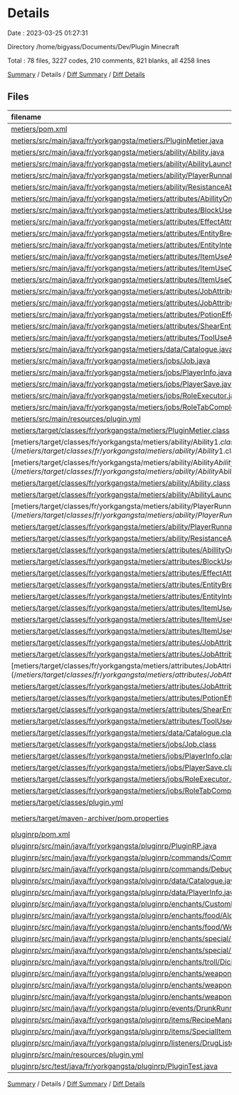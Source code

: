 # Details

Date : 2023-03-25 01:27:31

Directory /home/bigyass/Documents/Dev/Plugin Minecraft

Total : 78 files,  3227 codes, 210 comments, 821 blanks, all 4258 lines

[Summary](results.md) / Details / [Diff Summary](diff.md) / [Diff Details](diff-details.md)

## Files
| filename | language | code | comment | blank | total |
| :--- | :--- | ---: | ---: | ---: | ---: |
| [metiers/pom.xml](/metiers/pom.xml) | XML | 75 | 2 | 8 | 85 |
| [metiers/src/main/java/fr/yorkgangsta/metiers/PluginMetier.java](/metiers/src/main/java/fr/yorkgangsta/metiers/PluginMetier.java) | Java | 35 | 3 | 14 | 52 |
| [metiers/src/main/java/fr/yorkgangsta/metiers/ability/Ability.java](/metiers/src/main/java/fr/yorkgangsta/metiers/ability/Ability.java) | Java | 36 | 0 | 11 | 47 |
| [metiers/src/main/java/fr/yorkgangsta/metiers/ability/AbilityLaunchType.java](/metiers/src/main/java/fr/yorkgangsta/metiers/ability/AbilityLaunchType.java) | Java | 4 | 0 | 2 | 6 |
| [metiers/src/main/java/fr/yorkgangsta/metiers/ability/PlayerRunnable.java](/metiers/src/main/java/fr/yorkgangsta/metiers/ability/PlayerRunnable.java) | Java | 29 | 0 | 11 | 40 |
| [metiers/src/main/java/fr/yorkgangsta/metiers/ability/ResistanceAbilityRunnable.java](/metiers/src/main/java/fr/yorkgangsta/metiers/ability/ResistanceAbilityRunnable.java) | Java | 14 | 0 | 7 | 21 |
| [metiers/src/main/java/fr/yorkgangsta/metiers/attributes/AbillityOnSneakAttribute.java](/metiers/src/main/java/fr/yorkgangsta/metiers/attributes/AbillityOnSneakAttribute.java) | Java | 10 | 0 | 7 | 17 |
| [metiers/src/main/java/fr/yorkgangsta/metiers/attributes/BlockUseAttribute.java](/metiers/src/main/java/fr/yorkgangsta/metiers/attributes/BlockUseAttribute.java) | Java | 14 | 0 | 6 | 20 |
| [metiers/src/main/java/fr/yorkgangsta/metiers/attributes/EffectAttribute.java](/metiers/src/main/java/fr/yorkgangsta/metiers/attributes/EffectAttribute.java) | Java | 10 | 0 | 6 | 16 |
| [metiers/src/main/java/fr/yorkgangsta/metiers/attributes/EntityBreedAttribute.java](/metiers/src/main/java/fr/yorkgangsta/metiers/attributes/EntityBreedAttribute.java) | Java | 15 | 0 | 8 | 23 |
| [metiers/src/main/java/fr/yorkgangsta/metiers/attributes/EntityInteractAttribute.java](/metiers/src/main/java/fr/yorkgangsta/metiers/attributes/EntityInteractAttribute.java) | Java | 15 | 0 | 9 | 24 |
| [metiers/src/main/java/fr/yorkgangsta/metiers/attributes/ItemUseAttribute.java](/metiers/src/main/java/fr/yorkgangsta/metiers/attributes/ItemUseAttribute.java) | Java | 14 | 0 | 7 | 21 |
| [metiers/src/main/java/fr/yorkgangsta/metiers/attributes/ItemUseOnBlockAttribute.java](/metiers/src/main/java/fr/yorkgangsta/metiers/attributes/ItemUseOnBlockAttribute.java) | Java | 17 | 0 | 7 | 24 |
| [metiers/src/main/java/fr/yorkgangsta/metiers/attributes/ItemUseOnEntityAttribute.java](/metiers/src/main/java/fr/yorkgangsta/metiers/attributes/ItemUseOnEntityAttribute.java) | Java | 14 | 0 | 6 | 20 |
| [metiers/src/main/java/fr/yorkgangsta/metiers/attributes/JobAttribute.java](/metiers/src/main/java/fr/yorkgangsta/metiers/attributes/JobAttribute.java) | Java | 20 | 0 | 8 | 28 |
| [metiers/src/main/java/fr/yorkgangsta/metiers/attributes/JobAttributeListener.java](/metiers/src/main/java/fr/yorkgangsta/metiers/attributes/JobAttributeListener.java) | Java | 204 | 0 | 43 | 247 |
| [metiers/src/main/java/fr/yorkgangsta/metiers/attributes/PotionEffectRunnable.java](/metiers/src/main/java/fr/yorkgangsta/metiers/attributes/PotionEffectRunnable.java) | Java | 17 | 0 | 7 | 24 |
| [metiers/src/main/java/fr/yorkgangsta/metiers/attributes/ShearEntityAttribute.java](/metiers/src/main/java/fr/yorkgangsta/metiers/attributes/ShearEntityAttribute.java) | Java | 14 | 0 | 6 | 20 |
| [metiers/src/main/java/fr/yorkgangsta/metiers/attributes/ToolUseAttribute.java](/metiers/src/main/java/fr/yorkgangsta/metiers/attributes/ToolUseAttribute.java) | Java | 14 | 0 | 7 | 21 |
| [metiers/src/main/java/fr/yorkgangsta/metiers/data/Catalogue.java](/metiers/src/main/java/fr/yorkgangsta/metiers/data/Catalogue.java) | Java | 26 | 0 | 9 | 35 |
| [metiers/src/main/java/fr/yorkgangsta/metiers/jobs/Job.java](/metiers/src/main/java/fr/yorkgangsta/metiers/jobs/Job.java) | Java | 175 | 0 | 52 | 227 |
| [metiers/src/main/java/fr/yorkgangsta/metiers/jobs/PlayerInfo.java](/metiers/src/main/java/fr/yorkgangsta/metiers/jobs/PlayerInfo.java) | Java | 139 | 0 | 41 | 180 |
| [metiers/src/main/java/fr/yorkgangsta/metiers/jobs/PlayerSave.java](/metiers/src/main/java/fr/yorkgangsta/metiers/jobs/PlayerSave.java) | Java | 8 | 0 | 4 | 12 |
| [metiers/src/main/java/fr/yorkgangsta/metiers/jobs/RoleExecutor.java](/metiers/src/main/java/fr/yorkgangsta/metiers/jobs/RoleExecutor.java) | Java | 103 | 0 | 29 | 132 |
| [metiers/src/main/java/fr/yorkgangsta/metiers/jobs/RoleTabCompleter.java](/metiers/src/main/java/fr/yorkgangsta/metiers/jobs/RoleTabCompleter.java) | Java | 40 | 0 | 9 | 49 |
| [metiers/src/main/resources/plugin.yml](/metiers/src/main/resources/plugin.yml) | YAML | 26 | 0 | 3 | 29 |
| [metiers/target/classes/fr/yorkgangsta/metiers/PluginMetier.class](/metiers/target/classes/fr/yorkgangsta/metiers/PluginMetier.class) | Java | 21 | 0 | 0 | 21 |
| [metiers/target/classes/fr/yorkgangsta/metiers/ability/Ability$1.class](/metiers/target/classes/fr/yorkgangsta/metiers/ability/Ability$1.class) | Java | 8 | 0 | 0 | 8 |
| [metiers/target/classes/fr/yorkgangsta/metiers/ability/Ability$AbilityType.class](/metiers/target/classes/fr/yorkgangsta/metiers/ability/Ability$AbilityType.class) | Java | 20 | 0 | 0 | 20 |
| [metiers/target/classes/fr/yorkgangsta/metiers/ability/Ability.class](/metiers/target/classes/fr/yorkgangsta/metiers/ability/Ability.class) | Java | 20 | 0 | 0 | 20 |
| [metiers/target/classes/fr/yorkgangsta/metiers/ability/AbilityLaunchType.class](/metiers/target/classes/fr/yorkgangsta/metiers/ability/AbilityLaunchType.class) | Java | 17 | 0 | 0 | 17 |
| [metiers/target/classes/fr/yorkgangsta/metiers/ability/PlayerRunnable$1.class](/metiers/target/classes/fr/yorkgangsta/metiers/ability/PlayerRunnable$1.class) | Java | 9 | 0 | 0 | 9 |
| [metiers/target/classes/fr/yorkgangsta/metiers/ability/PlayerRunnable.class](/metiers/target/classes/fr/yorkgangsta/metiers/ability/PlayerRunnable.class) | Java | 21 | 0 | 0 | 21 |
| [metiers/target/classes/fr/yorkgangsta/metiers/ability/ResistanceAbilityRunnable.class](/metiers/target/classes/fr/yorkgangsta/metiers/ability/ResistanceAbilityRunnable.class) | Java | 13 | 0 | 0 | 13 |
| [metiers/target/classes/fr/yorkgangsta/metiers/attributes/AbillityOnSneakAttribute.class](/metiers/target/classes/fr/yorkgangsta/metiers/attributes/AbillityOnSneakAttribute.class) | Java | 11 | 0 | 0 | 11 |
| [metiers/target/classes/fr/yorkgangsta/metiers/attributes/BlockUseAttribute.class](/metiers/target/classes/fr/yorkgangsta/metiers/attributes/BlockUseAttribute.class) | Java | 14 | 0 | 0 | 14 |
| [metiers/target/classes/fr/yorkgangsta/metiers/attributes/EffectAttribute.class](/metiers/target/classes/fr/yorkgangsta/metiers/attributes/EffectAttribute.class) | Java | 12 | 0 | 0 | 12 |
| [metiers/target/classes/fr/yorkgangsta/metiers/attributes/EntityBreedAttribute.class](/metiers/target/classes/fr/yorkgangsta/metiers/attributes/EntityBreedAttribute.class) | Java | 13 | 0 | 0 | 13 |
| [metiers/target/classes/fr/yorkgangsta/metiers/attributes/EntityInteractAttribute.class](/metiers/target/classes/fr/yorkgangsta/metiers/attributes/EntityInteractAttribute.class) | Java | 14 | 0 | 0 | 14 |
| [metiers/target/classes/fr/yorkgangsta/metiers/attributes/ItemUseAttribute.class](/metiers/target/classes/fr/yorkgangsta/metiers/attributes/ItemUseAttribute.class) | Java | 14 | 0 | 0 | 14 |
| [metiers/target/classes/fr/yorkgangsta/metiers/attributes/ItemUseOnBlockAttribute.class](/metiers/target/classes/fr/yorkgangsta/metiers/attributes/ItemUseOnBlockAttribute.class) | Java | 19 | 0 | 0 | 19 |
| [metiers/target/classes/fr/yorkgangsta/metiers/attributes/ItemUseOnEntityAttribute.class](/metiers/target/classes/fr/yorkgangsta/metiers/attributes/ItemUseOnEntityAttribute.class) | Java | 14 | 0 | 0 | 14 |
| [metiers/target/classes/fr/yorkgangsta/metiers/attributes/JobAttribute.class](/metiers/target/classes/fr/yorkgangsta/metiers/attributes/JobAttribute.class) | Java | 13 | 0 | 0 | 13 |
| [metiers/target/classes/fr/yorkgangsta/metiers/attributes/JobAttributeListener$1$1.class](/metiers/target/classes/fr/yorkgangsta/metiers/attributes/JobAttributeListener$1$1.class) | Java | 7 | 0 | 1 | 8 |
| [metiers/target/classes/fr/yorkgangsta/metiers/attributes/JobAttributeListener$1.class](/metiers/target/classes/fr/yorkgangsta/metiers/attributes/JobAttributeListener$1.class) | Java | 34 | 0 | 0 | 34 |
| [metiers/target/classes/fr/yorkgangsta/metiers/attributes/JobAttributeListener.class](/metiers/target/classes/fr/yorkgangsta/metiers/attributes/JobAttributeListener.class) | Java | 114 | 0 | 0 | 114 |
| [metiers/target/classes/fr/yorkgangsta/metiers/attributes/PotionEffectRunnable.class](/metiers/target/classes/fr/yorkgangsta/metiers/attributes/PotionEffectRunnable.class) | Java | 10 | 0 | 0 | 10 |
| [metiers/target/classes/fr/yorkgangsta/metiers/attributes/ShearEntityAttribute.class](/metiers/target/classes/fr/yorkgangsta/metiers/attributes/ShearEntityAttribute.class) | Java | 16 | 0 | 0 | 16 |
| [metiers/target/classes/fr/yorkgangsta/metiers/attributes/ToolUseAttribute.class](/metiers/target/classes/fr/yorkgangsta/metiers/attributes/ToolUseAttribute.class) | Java | 14 | 0 | 0 | 14 |
| [metiers/target/classes/fr/yorkgangsta/metiers/data/Catalogue.class](/metiers/target/classes/fr/yorkgangsta/metiers/data/Catalogue.class) | Java | 21 | 0 | 0 | 21 |
| [metiers/target/classes/fr/yorkgangsta/metiers/jobs/Job.class](/metiers/target/classes/fr/yorkgangsta/metiers/jobs/Job.class) | Java | 94 | 0 | 0 | 94 |
| [metiers/target/classes/fr/yorkgangsta/metiers/jobs/PlayerInfo.class](/metiers/target/classes/fr/yorkgangsta/metiers/jobs/PlayerInfo.class) | Java | 89 | 0 | 0 | 89 |
| [metiers/target/classes/fr/yorkgangsta/metiers/jobs/PlayerSave.class](/metiers/target/classes/fr/yorkgangsta/metiers/jobs/PlayerSave.class) | Java | 9 | 0 | 0 | 9 |
| [metiers/target/classes/fr/yorkgangsta/metiers/jobs/RoleExecutor.class](/metiers/target/classes/fr/yorkgangsta/metiers/jobs/RoleExecutor.class) | Java | 43 | 0 | 0 | 43 |
| [metiers/target/classes/fr/yorkgangsta/metiers/jobs/RoleTabCompleter.class](/metiers/target/classes/fr/yorkgangsta/metiers/jobs/RoleTabCompleter.class) | Java | 23 | 0 | 0 | 23 |
| [metiers/target/classes/plugin.yml](/metiers/target/classes/plugin.yml) | YAML | 26 | 0 | 3 | 29 |
| [metiers/target/maven-archiver/pom.properties](/metiers/target/maven-archiver/pom.properties) | Java Properties | 3 | 1 | 1 | 5 |
| [pluginrp/pom.xml](/pluginrp/pom.xml) | XML | 68 | 2 | 7 | 77 |
| [pluginrp/src/main/java/fr/yorkgangsta/pluginrp/PluginRP.java](/pluginrp/src/main/java/fr/yorkgangsta/pluginrp/PluginRP.java) | Java | 45 | 3 | 22 | 70 |
| [pluginrp/src/main/java/fr/yorkgangsta/pluginrp/commands/CommandDebug.java](/pluginrp/src/main/java/fr/yorkgangsta/pluginrp/commands/CommandDebug.java) | Java | 97 | 0 | 35 | 132 |
| [pluginrp/src/main/java/fr/yorkgangsta/pluginrp/commands/DebugTabCompletor.java](/pluginrp/src/main/java/fr/yorkgangsta/pluginrp/commands/DebugTabCompletor.java) | Java | 47 | 0 | 15 | 62 |
| [pluginrp/src/main/java/fr/yorkgangsta/pluginrp/data/Catalogue.java](/pluginrp/src/main/java/fr/yorkgangsta/pluginrp/data/Catalogue.java) | Java | 71 | 0 | 12 | 83 |
| [pluginrp/src/main/java/fr/yorkgangsta/pluginrp/data/PlayerInfo.java](/pluginrp/src/main/java/fr/yorkgangsta/pluginrp/data/PlayerInfo.java) | Java | 118 | 7 | 57 | 182 |
| [pluginrp/src/main/java/fr/yorkgangsta/pluginrp/enchants/CustomEnchant.java](/pluginrp/src/main/java/fr/yorkgangsta/pluginrp/enchants/CustomEnchant.java) | Java | 114 | 0 | 41 | 155 |
| [pluginrp/src/main/java/fr/yorkgangsta/pluginrp/enchants/food/AlcoholicEnchantment.java](/pluginrp/src/main/java/fr/yorkgangsta/pluginrp/enchants/food/AlcoholicEnchantment.java) | Java | 44 | 0 | 14 | 58 |
| [pluginrp/src/main/java/fr/yorkgangsta/pluginrp/enchants/food/WeedEnchantment.java](/pluginrp/src/main/java/fr/yorkgangsta/pluginrp/enchants/food/WeedEnchantment.java) | Java | 44 | 0 | 14 | 58 |
| [pluginrp/src/main/java/fr/yorkgangsta/pluginrp/enchants/special/CokeEnchantment.java](/pluginrp/src/main/java/fr/yorkgangsta/pluginrp/enchants/special/CokeEnchantment.java) | Java | 46 | 0 | 15 | 61 |
| [pluginrp/src/main/java/fr/yorkgangsta/pluginrp/enchants/special/NetherPassEnchant.java](/pluginrp/src/main/java/fr/yorkgangsta/pluginrp/enchants/special/NetherPassEnchant.java) | Java | 46 | 0 | 15 | 61 |
| [pluginrp/src/main/java/fr/yorkgangsta/pluginrp/enchants/troll/DiciplingEnchantment.java](/pluginrp/src/main/java/fr/yorkgangsta/pluginrp/enchants/troll/DiciplingEnchantment.java) | Java | 46 | 0 | 15 | 61 |
| [pluginrp/src/main/java/fr/yorkgangsta/pluginrp/enchants/weapon/FreezeEnchantment.java](/pluginrp/src/main/java/fr/yorkgangsta/pluginrp/enchants/weapon/FreezeEnchantment.java) | Java | 50 | 0 | 15 | 65 |
| [pluginrp/src/main/java/fr/yorkgangsta/pluginrp/enchants/weapon/LifeStealEnchantment.java](/pluginrp/src/main/java/fr/yorkgangsta/pluginrp/enchants/weapon/LifeStealEnchantment.java) | Java | 46 | 0 | 14 | 60 |
| [pluginrp/src/main/java/fr/yorkgangsta/pluginrp/enchants/weapon/PoisonEnchantment.java](/pluginrp/src/main/java/fr/yorkgangsta/pluginrp/enchants/weapon/PoisonEnchantment.java) | Java | 46 | 0 | 14 | 60 |
| [pluginrp/src/main/java/fr/yorkgangsta/pluginrp/events/DrunkRunnable.java](/pluginrp/src/main/java/fr/yorkgangsta/pluginrp/events/DrunkRunnable.java) | Java | 27 | 0 | 10 | 37 |
| [pluginrp/src/main/java/fr/yorkgangsta/pluginrp/items/RecipeManager.java](/pluginrp/src/main/java/fr/yorkgangsta/pluginrp/items/RecipeManager.java) | Java | 78 | 8 | 35 | 121 |
| [pluginrp/src/main/java/fr/yorkgangsta/pluginrp/items/SpecialItemStack.java](/pluginrp/src/main/java/fr/yorkgangsta/pluginrp/items/SpecialItemStack.java) | Java | 79 | 0 | 42 | 121 |
| [pluginrp/src/main/java/fr/yorkgangsta/pluginrp/listeners/DrugListener.java](/pluginrp/src/main/java/fr/yorkgangsta/pluginrp/listeners/DrugListener.java) | Java | 221 | 178 | 89 | 488 |
| [pluginrp/src/main/resources/plugin.yml](/pluginrp/src/main/resources/plugin.yml) | YAML | 39 | 0 | 4 | 43 |
| [pluginrp/src/test/java/fr/yorkgangsta/pluginrp/PluginTest.java](/pluginrp/src/test/java/fr/yorkgangsta/pluginrp/PluginTest.java) | Java | 11 | 6 | 4 | 21 |

[Summary](results.md) / Details / [Diff Summary](diff.md) / [Diff Details](diff-details.md)
